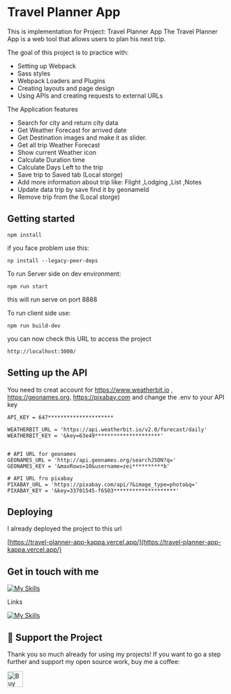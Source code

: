 # Travel Planner App

This is implementation for Project: Travel Planner App
The Travel Planner App is a web tool that allows users to plan his next trip.

The goal of this project is to practice with:
- Setting up Webpack
- Sass styles
- Webpack Loaders and Plugins
- Creating layouts and page design
- Using APIs and creating requests to external URLs

The Application features
- Search for city and return city data
- Get Weather Forecast for arrived date
- Get Destination images and make it as slider.
- Get all trip Weather Forecast
- Show current Weather icon
- Calculate Duration time
- Calculate Days Left to the trip
- Save trip to Saved tab (Local storge)
- Add more information about trip like: Flight ,Lodging ,List ,Notes
- Update data trip by save find it by geonameId
- Remove trip from the (Local storge)

## Getting started
```
npm install 
```
if you face problem use this:
```
np install --legacy-peer-deps
```

To run Server side on dev environment:
```
npm run start 
```
this will run serve on port 8888 

To run client side use:
```
npm run build-dev  
```
you can now check this URL to access the project
```
http://localhost:3000/
```

## Setting up the API

You need to creat account for  https://www.weatherbit.io , https://geonames.org, https://pixabay.com
and change the .env to your API key 
```
API_KEY = 647*********************

WEATHERBIT_URL = 'https://api.weatherbit.io/v2.0/forecast/daily'
WEATHERBIT_KEY = '&key=63e49*********************'


# API URL for geonames
GEONAMES_URL = 'http://api.geonames.org/searchJSON?q='
GEONAMES_KEY = '&maxRows=10&username=zei**********b'

# API URL fro pixabay
PIXABAY_URL = 'https://pixabay.com/api/?&image_type=photo&q='
PIXABAY_KEY = '&key=33701545-f6503********************'

```

## Deploying

I already deployed the project to this url

[https://travel-planner-app-kappa.vercel.app/](https://travel-planner-app-kappa.vercel.app/)

## Get in touch with me

[![My Skills](https://skillicons.dev/icons?i=js,html,css,angular,react,jquery,figma,mysql,php,wordpress)](https://zeyadmh.com)

Links

[![My Skills](https://skillicons.dev/icons?i=linkedin)](https://www.linkedin.com/in/zeiad-habbab/)



## 💖 Support the Project

Thank you so much already for using my projects! If you want to go a step further and support my open source work, buy me a coffee:

<a href='https://ko-fi.com/O4O5114F0U' target='_blank'><img height='36' style='border:0px;height:36px;' src='https://storage.ko-fi.com/cdn/kofi2.png?v=3' border='0' alt='Buy Me a Coffee at ko-fi.com' /></a>



